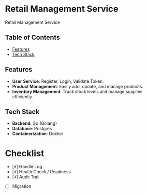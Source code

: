 # Retail Management Service

Retail Management Service

## Table of Contents
- [Features](#features)
- [Tech Stack](#tech-stack)

## Features
- **User Service**: Register, Login, Validate Token.
- **Product Management**: Easily add, update, and manage products.
- **Inventory Management**: Track stock levels and manage supplies efficiently.

## Tech Stack
- **Backend**: Go (Golang)
- **Database**: Postgres
- **Containerization**: Docker

# Checklist
- [√] Handle Log
- [√] Health Check / Readiness
- [√] Audit Trail
- [ ] Migration


